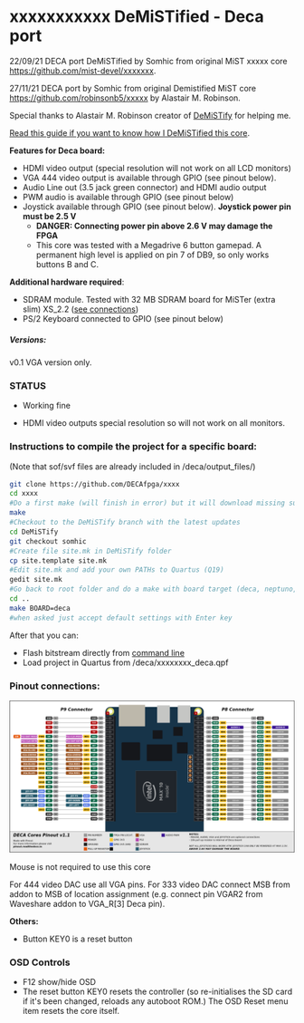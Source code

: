# xxxxxxxxxxx DeMiSTified - Deca port

22/09/21 DECA port DeMiSTified by Somhic from original MiST xxxxx core https://github.com/mist-devel/xxxxxxx.   

27/11/21 DECA port by Somhic from original Demistified MiST core https://github.com/robinsonb5/xxxxx by Alastair M. Robinson.

Special thanks to Alastair M. Robinson creator of [DeMiSTify](https://github.com/robinsonb5/DeMiSTify) for helping me. 

[Read this guide if you want to know how I DeMiSTified this core](https://github.com/DECAfpga/DECA_board/tree/main/Tutorials/DeMiSTify).

**Features for Deca board:**

* HDMI video output (special resolution will not work on all LCD monitors)
* VGA 444 video output is available through GPIO (see pinout below). 
* Audio Line out (3.5 jack green connector) and HDMI audio output
* PWM audio is available through GPIO (see pinout below)
* Joystick available through GPIO  (see pinout below).  **Joystick power pin must be 2.5 V**
  * **DANGER: Connecting power pin above 2.6 V may damage the FPGA**
  * This core was tested with a Megadrive 6 button gamepad. A permanent high level is applied on pin 7 of DB9, so only works buttons B and C.

**Additional hardware required**:

- SDRAM module. Tested with 32 MB SDRAM board for MiSTer (extra slim) XS_2.2 ([see connections](https://github.com/SoCFPGA-learning/DECA/tree/main/Projects/sdram_mister_deca))
- PS/2 Keyboard connected to GPIO  (see pinout below)

##### Versions:

v0.1 VGA version only. 

### STATUS

* Working fine

* HDMI video outputs special resolution so will not work on all monitors. 

### Instructions to compile the project for a specific board:

(Note that sof/svf files are already included in /deca/output_files/)

```sh
git clone https://github.com/DECAfpga/xxxx
cd xxxx
#Do a first make (will finish in error) but it will download missing submodules 
make
#Checkout to the DeMiSTify branch with the latest updates
cd DeMiSTify
git checkout somhic
#Create file site.mk in DeMiSTify folder 
cp site.template site.mk
#Edit site.mk and add your own PATHs to Quartus (Q19)
gedit site.mk
#Go back to root folder and do a make with board target (deca, neptuno, uareloaded, atlas_cyc). If not specified it will compile for all targets.
cd ..
make BOARD=deca
#when asked just accept default settings with Enter key
```

After that you can:

* Flash bitstream directly from [command line](https://github.com/DECAfpga/DECA_binaries#flash-bitstream-to-fgpa-with-quartus)
* Load project in Quartus from /deca/xxxxxxxx_deca.qpf

### Pinout connections:

![pinout_deca](pinout_deca.png)

Mouse is not required to use this core

For 444 video DAC use all VGA pins. For 333 video DAC connect MSB from addon to MSB of location assignment (e.g. connect pin VGAR2 from Waveshare addon to VGA_R[3] Deca pin).

**Others:**

* Button KEY0 is a reset button

### OSD Controls

* F12 show/hide OSD 
* The reset button KEY0 resets the controller (so re-initialises the SD card if it's been changed, reloads any autoboot ROM.) The OSD Reset menu item resets the core itself.

